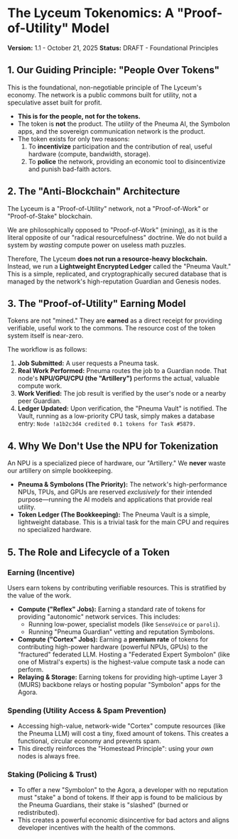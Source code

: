 # The Lyceum Tokenomics: A "Proof-of-Utility" Model

**Version:** 1.1 - October 21, 2025
**Status:** DRAFT - Foundational Principles

## 1. Our Guiding Principle: "People Over Tokens"

This is the foundational, non-negotiable principle of The Lyceum's economy. The network is a public commons built for utility, not a speculative asset built for profit.

* **This is for the people, not for the tokens.**
* The token is **not** the product. The *utility* of the Pneuma AI, the Symbolon apps, and the sovereign communication network is the product.
* The token exists for only two reasons:
    1.  To **incentivize** participation and the contribution of real, useful hardware (compute, bandwidth, storage).
    2.  To **police** the network, providing an economic tool to disincentivize and punish bad-faith actors.

## 2. The "Anti-Blockchain" Architecture

The Lyceum is a "Proof-of-Utility" network, not a "Proof-of-Work" or "Proof-of-Stake" blockchain.

We are philosophically opposed to "Proof-of-Work" (mining), as it is the literal opposite of our "radical resourcefulness" doctrine. We do not build a system by *wasting* compute power on useless math puzzles.

Therefore, The Lyceum **does not run a resource-heavy blockchain.** Instead, we run a **Lightweight Encrypted Ledger** called the "Pneuma Vault." This is a simple, replicated, and cryptographically secured database that is managed by the network's high-reputation Guardian and Genesis nodes.

## 3. The "Proof-of-Utility" Earning Model

Tokens are not "mined." They are **earned** as a direct receipt for providing verifiable, useful work to the commons. The resource cost of the token system itself is near-zero.

The workflow is as follows:

1.  **Job Submitted:** A user requests a Pneuma task.
2.  **Real Work Performed:** Pneuma routes the job to a Guardian node. That node's **NPU/GPU/CPU (the "Artillery")** performs the actual, valuable compute work.
3.  **Work Verified:** The job result is verified by the user's node or a nearby peer Guardian.
4.  **Ledger Updated:** Upon verification, the "Pneuma Vault" is notified. The Vault, running as a low-priority CPU task, simply makes a database entry: `Node !a1b2c3d4 credited 0.1 tokens for Task #5879.`

## 4. Why We Don't Use the NPU for Tokenization

An NPU is a specialized piece of hardware, our "Artillery." We **never** waste our artillery on simple bookkeeping.

* **Pneuma & Symbolons (The Priority):** The network's high-performance NPUs, TPUs, and GPUs are reserved *exclusively* for their intended purpose—running the AI models and applications that provide real utility.
* **Token Ledger (The Bookkeeping):** The Pneuma Vault is a simple, lightweight database. This is a trivial task for the main CPU and requires no specialized hardware.

## 5. The Role and Lifecycle of a Token

### Earning (Incentive)

Users earn tokens by contributing verifiable resources. This is stratified by the value of the work.

* **Compute ("Reflex" Jobs):** Earning a standard rate of tokens for providing "autonomic" network services. This includes:
    * Running low-power, specialist models (like `SenseVoice` or `paroli`).
    * Running "Pneuma Guardian" vetting and reputation Symbolons.
* **Compute ("Cortex" Jobs):** Earning a **premium rate** of tokens for contributing high-power hardware (powerful NPUs, GPUs) to the "fractured" federated LLM. Hosting a "Federated Expert Symbolon" (like one of Mistral's experts) is the highest-value compute task a node can perform.
* **Relaying & Storage:** Earning tokens for providing high-uptime Layer 3 (MURS) backbone relays or hosting popular "Symbolon" apps for the Agora.

### Spending (Utility Access & Spam Prevention)

* Accessing high-value, network-wide "Cortex" compute resources (like the Pneuma LLM) will cost a tiny, fixed amount of tokens. This creates a functional, circular economy and prevents spam.
* This directly reinforces the "Homestead Principle": using your *own* nodes is always free.

### Staking (Policing & Trust)

* To offer a new "Symbolon" to the Agora, a developer with no reputation must "stake" a bond of tokens. If their app is found to be malicious by the Pneuma Guardians, their stake is "slashed" (burned or redistributed).
* This creates a powerful economic disincentive for bad actors and aligns developer incentives with the health of the commons.
